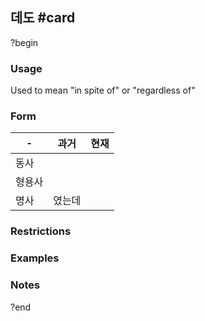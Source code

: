 ## 데도 #card
?begin
### Usage
Used to mean "in spite of" or "regardless of"
### Form
| -   | 과거  | 현재  |
| --- | --- | --- |
| 동사  |     |     |
| 형용사 |     |     |
| 명사  | 였는데 |     |
### Restrictions
### Examples
### Notes
?end
